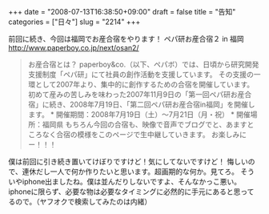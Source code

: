 +++
date = "2008-07-13T16:38:50+09:00"
draft = false
title = "告知"
categories = ["日々"]
slug = "2214"
+++

前回に続き、今回は福岡でお産合宿をやります！
ペパ研お産合宿２ in 福岡
<a href="http://www.paperboy.co.jp/next/osan2/" target="_blank">http://www.paperboy.co.jp/next/osan2/</a>
<blockquote>
お産合宿とは？
paperboy&co.（以下、ペパボ）では、日頃から研究開発支援制度「ペパ研」にて社員の創作活動を支援しています。
その支援の一環として2007年より、集中的に創作するための合宿を開催しています。
初めて産みの苦しみを味わった2007年11月9日の「第一回ペパ研お産合宿」に続き、2008年7月19日、「第二回ペパ研お産合宿in福岡」を開催します。
* 開催期間：2008年7月19日（土）～7月21日（月・祝）
* 開催場所：福岡県
もちろん今回の合宿も、映像で音声でブログでと、あますところなく合宿の模様をこのページで生中継していきます。
お楽しみにー！！！ </blockquote>
僕は前回に引き続き置いてけぼりですけど！気にしてないですけど！
悔しいので、連休だし一人で何か作りたいと思います。超画期的な何か。見てろ。
そういやiphone出ましたね。僕は並んだりしないですよ、そんなかっこ悪い。iphoneに限らず、必要な物は必要なタイミングに必然的に手元にあると思ってるので。（ヤフオクで検索してみたのは内緒）
